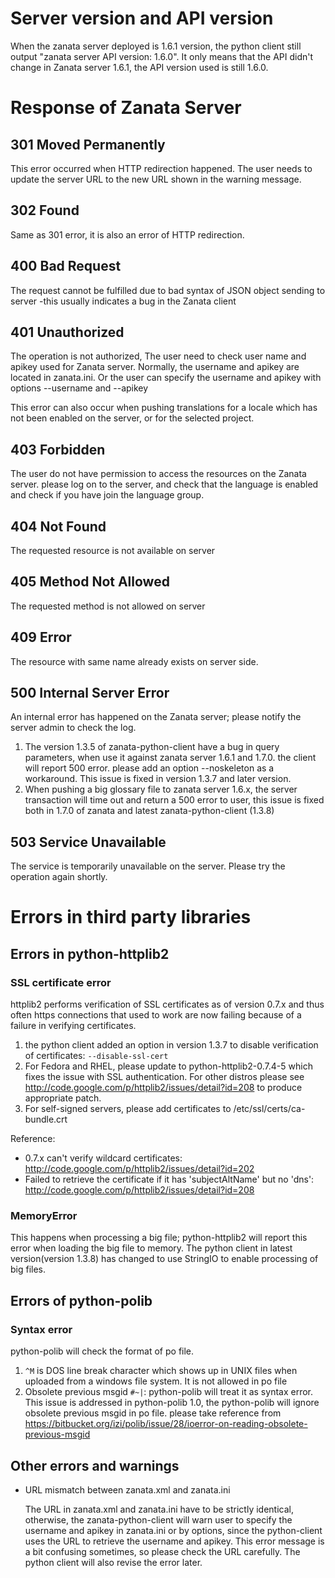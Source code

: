 # Server version and API version 
When the zanata server deployed is 1.6.1 version, the python client still output "zanata server API version: 1.6.0".
It only means that the API didn't change in Zanata server 1.6.1, the API version used is still 1.6.0.

# Response of Zanata Server

##  301 Moved Permanently
This error occurred when HTTP redirection happened. The user needs to update the server URL to the new URL shown in the warning message.

## 302 Found
Same as 301 error, it is also an error of HTTP redirection.

## 400 Bad Request
The request cannot be fulfilled due to bad syntax of JSON object sending to server -this usually indicates a bug in the Zanata client
 
## 401 Unauthorized 
The operation is not authorized, The user need to check user name and apikey used for Zanata server. Normally, the username and apikey are located in zanata.ini. Or the user can specify the username and apikey with options --username and --apikey

This error can also occur when pushing translations for a locale which has not been enabled on the server, or for the selected project.

## 403 Forbidden
The user do not have permission to access the resources on the Zanata server. please log on to the server, and check that the language is enabled and check if you have join the language group.

## 404 Not Found
The requested resource is not available on server

## 405 Method Not Allowed 
The requested method is not allowed on server

## 409 Error
The resource with same name already exists on server side. 

## 500 Internal Server Error
An internal error has happened on the Zanata server; please notify the server admin to check the log. 
  1. The version 1.3.5 of zanata-python-client have a bug in query parameters, when use it against zanata server 1.6.1 and 1.7.0. the client will report 500 error. please add an option --noskeleton as a workaround. This issue is fixed in version 1.3.7 and later version.
  2. When pushing a big glossary file to zanata server 1.6.x, the server transaction will time out and return a 500 error to user, this issue is fixed both in 1.7.0 of zanata and latest zanata-python-client (1.3.8)

## 503 Service Unavailable
The service is temporarily unavailable on the server.  Please try the operation again shortly.

# Errors in third party libraries

## Errors in python-httplib2 
### SSL certificate error
httplib2 performs verification of SSL certificates as of version 0.7.x and thus often https connections that used to work are now failing because of a failure in verifying certificates.
  1. the python client added an option in version 1.3.7 to disable verification of certificates: `--disable-ssl-cert`
  2. For Fedora and RHEL, please update to python-httplib2-0.7.4-5 which fixes the issue with SSL authentication. For other distros please see http://code.google.com/p/httplib2/issues/detail?id=208 to produce appropriate patch.
  3. For self-signed servers, please add certificates to /etc/ssl/certs/ca-bundle.crt

Reference:
* 0.7.x can't verify wildcard certificates: http://code.google.com/p/httplib2/issues/detail?id=202
* Failed to retrieve the certificate if it has 'subjectAltName' but no 'dns': http://code.google.com/p/httplib2/issues/detail?id=208

### MemoryError
This happens when processing a big file; python-httplib2 will report this error when loading the big file to memory. The python client in latest version(version 1.3.8) has changed to use StringIO to enable processing of big files.   

## Errors of python-polib
### Syntax error
python-polib will check the format of po file. 
  1. `^M` is DOS line break character which shows up in UNIX files when uploaded from a windows file system. It is not allowed in po file
  2. Obsolete previous msgid `#~|`:
  python-polib will treat it as syntax error. This issue is addressed in python-polib 1.0, the python-polib will ignore obsolete previous msgid in po file. please take reference from https://bitbucket.org/izi/polib/issue/28/ioerror-on-reading-obsolete-previous-msgid

## Other errors and warnings 
* URL mismatch between zanata.xml and zanata.ini

  The URL in zanata.xml and zanata.ini have to be strictly identical, otherwise, the zanata-python-client will warn user to specify the username and apikey in zanata.ini or by options, since the python-client uses the URL to retrieve the username and apikey. This error message is a bit confusing sometimes, so please check the URL carefully. The python client will also revise the error later. 